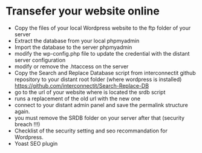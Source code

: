 # Transefer your website online

* Copy the files of your local Wordpress website to the ftp folder of your server
* Extract the database from your local phpmyadmin
* Import the database to the server phpmyadmin
* modify the wp-config.php file to update the credential with the distant server configuration
* modify or remove the .htaccess on the server
* Copy the Search and Replace Database script from interconnectit github repository to your distant root folder (where wordpress is installed) https://github.com/interconnectit/Search-Replace-DB
* go to the url of your website where is located the srdb script
* runs a replacement of the old url with the new one 
* connect to your distant admin panel and save the permalink structure again.
* you must remove the SRDB folder on your server after that (security breach !!!)
* Checklist of the security setting and seo recommandation for Wordpress.
* Yoast SEO plugin
